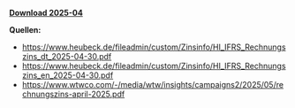 [**Download 2025-04**](https://downgit.github.io/#/home?url=https://github.com/GeorgGoldbach/Zinsarchiv/tree/master/2025-04)

**Quellen:**
* https://www.heubeck.de/fileadmin/custom/Zinsinfo/HI_IFRS_Rechnungszins_dt_2025-04-30.pdf
* https://www.heubeck.de/fileadmin/custom/Zinsinfo/HI_IFRS_Rechnungszins_en_2025-04-30.pdf
* https://www.wtwco.com/-/media/wtw/insights/campaigns2/2025/05/rechnungszins-april-2025.pdf
